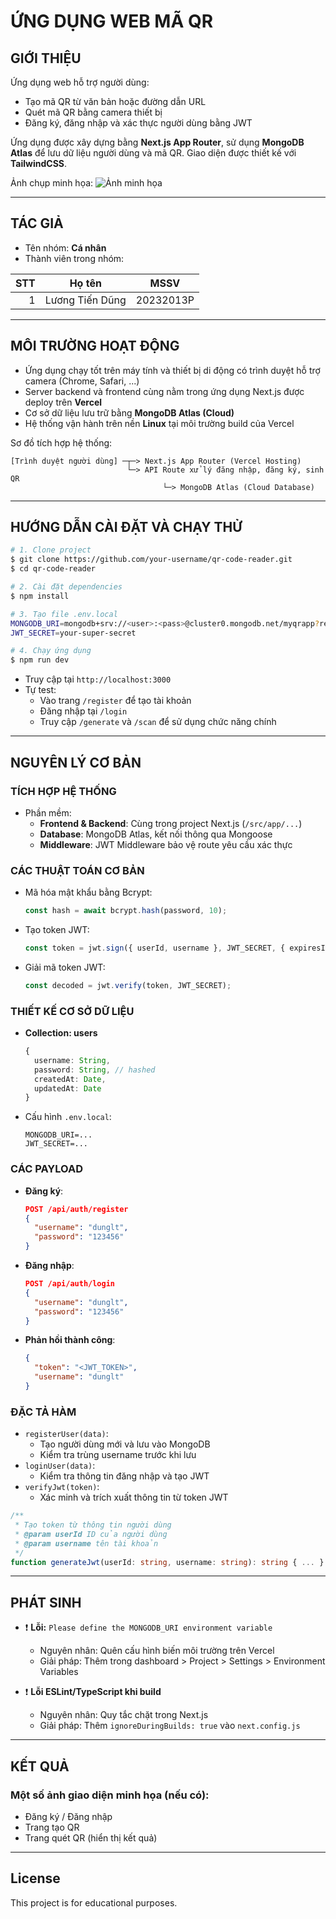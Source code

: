 
# ỨNG DỤNG WEB MÃ QR

## GIỚI THIỆU

Ứng dụng web hỗ trợ người dùng:
- Tạo mã QR từ văn bản hoặc đường dẫn URL
- Quét mã QR bằng camera thiết bị
- Đăng ký, đăng nhập và xác thực người dùng bằng JWT

Ứng dụng được xây dựng bằng **Next.js App Router**, sử dụng **MongoDB Atlas** để lưu dữ liệu người dùng và mã QR. Giao diện được thiết kế với **TailwindCSS**. 

Ảnh chụp minh họa:
![Ảnh minh họa](https://soict.hust.edu.vn/wp-content/uploads/logo-soict-hust-1-1024x416.png)

---

## TÁC GIẢ

- Tên nhóm: **Cá nhân**
- Thành viên trong nhóm:

| STT | Họ tên           | MSSV       |
|----:|------------------|------------|
| 1   | Lương Tiến Dũng | 20232013P  |

---

## MÔI TRƯỜNG HOẠT ĐỘNG

- Ứng dụng chạy tốt trên máy tính và thiết bị di động có trình duyệt hỗ trợ camera (Chrome, Safari, ...)
- Server backend và frontend cùng nằm trong ứng dụng Next.js được deploy trên **Vercel**
- Cơ sở dữ liệu lưu trữ bằng **MongoDB Atlas (Cloud)**
- Hệ thống vận hành trên nền **Linux** tại môi trường build của Vercel

Sơ đồ tích hợp hệ thống:
```
[Trình duyệt người dùng] ─┬─> Next.js App Router (Vercel Hosting)
                          └─> API Route xử lý đăng nhập, đăng ký, sinh QR
                                  └─> MongoDB Atlas (Cloud Database)
```

---

## HƯỚNG DẪN CÀI ĐẶT VÀ CHẠY THỬ

```bash
# 1. Clone project
$ git clone https://github.com/your-username/qr-code-reader.git
$ cd qr-code-reader

# 2. Cài đặt dependencies
$ npm install

# 3. Tạo file .env.local
MONGODB_URI=mongodb+srv://<user>:<pass>@cluster0.mongodb.net/myqrapp?retryWrites=true&w=majority
JWT_SECRET=your-super-secret

# 4. Chạy ứng dụng
$ npm run dev
```

- Truy cập tại `http://localhost:3000`
- Tự test:
  - Vào trang `/register` để tạo tài khoản
  - Đăng nhập tại `/login`
  - Truy cập `/generate` và `/scan` để sử dụng chức năng chính

---

## NGUYÊN LÝ CƠ BẢN

### TÍCH HỢP HỆ THỐNG

- Phần mềm:
  - **Frontend & Backend**: Cùng trong project Next.js (`/src/app/...`)
  - **Database**: MongoDB Atlas, kết nối thông qua Mongoose
  - **Middleware**: JWT Middleware bảo vệ route yêu cầu xác thực

### CÁC THUẬT TOÁN CƠ BẢN

- Mã hóa mật khẩu bằng Bcrypt:
  ```ts
  const hash = await bcrypt.hash(password, 10);
  ```
- Tạo token JWT:
  ```ts
  const token = jwt.sign({ userId, username }, JWT_SECRET, { expiresIn: '7d' });
  ```
- Giải mã token JWT:
  ```ts
  const decoded = jwt.verify(token, JWT_SECRET);
  ```

### THIẾT KẾ CƠ SỞ DỮ LIỆU

- **Collection: users**
  ```ts
  {
    username: String,
    password: String, // hashed
    createdAt: Date,
    updatedAt: Date
  }
  ```
- Cấu hình `.env.local`:
  ```env
  MONGODB_URI=...
  JWT_SECRET=...
  ```

### CÁC PAYLOAD

- **Đăng ký**:
  ```json
  POST /api/auth/register
  {
    "username": "dunglt",
    "password": "123456"
  }
  ```
- **Đăng nhập**:
  ```json
  POST /api/auth/login
  {
    "username": "dunglt",
    "password": "123456"
  }
  ```
- **Phản hồi thành công**:
  ```json
  {
    "token": "<JWT_TOKEN>",
    "username": "dunglt"
  }
  ```

### ĐẶC TẢ HÀM

- `registerUser(data)`:
  - Tạo người dùng mới và lưu vào MongoDB
  - Kiểm tra trùng username trước khi lưu
- `loginUser(data)`:
  - Kiểm tra thông tin đăng nhập và tạo JWT
- `verifyJwt(token)`:
  - Xác minh và trích xuất thông tin từ token JWT

```ts
/**
 * Tạo token từ thông tin người dùng
 * @param userId ID của người dùng
 * @param username tên tài khoản
 */
function generateJwt(userId: string, username: string): string { ... }
```

---

## PHÁT SINH

- ❗ **Lỗi:** `Please define the MONGODB_URI environment variable`
  - Nguyên nhân: Quên cấu hình biến môi trường trên Vercel
  - Giải pháp: Thêm trong dashboard > Project > Settings > Environment Variables

- ❗ **Lỗi ESLint/TypeScript khi build**
  - Nguyên nhân: Quy tắc chặt trong Next.js
  - Giải pháp: Thêm `ignoreDuringBuilds: true` vào `next.config.js`

---

## KẾT QUẢ

### Một số ảnh giao diện minh họa (nếu có):
- Đăng ký / Đăng nhập
- Trang tạo QR
- Trang quét QR (hiển thị kết quả)

---

## License
This project is for educational purposes.
